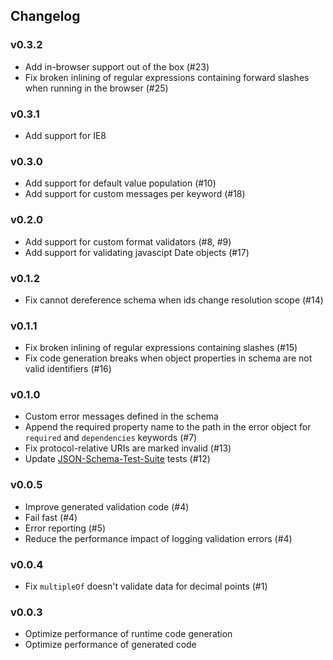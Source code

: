 ## Changelog

### v0.3.2

* Add in-browser support out of the box (#23)
* Fix broken inlining of regular expressions containing forward slashes when running in the browser (#25)

### v0.3.1

* Add support for IE8

### v0.3.0

* Add support for default value population (#10)
* Add support for custom messages per keyword (#18)

### v0.2.0

* Add support for custom format validators (#8, #9)
* Add support for validating javascipt Date objects (#17) 

### v0.1.2

* Fix cannot dereference schema when ids change resolution scope (#14)

### v0.1.1

* Fix broken inlining of regular expressions containing slashes (#15)
* Fix code generation breaks when object properties in schema are not valid identifiers (#16)

### v0.1.0

* Custom error messages defined in the schema
* Append the required property name to the path in the error object for `required` and `dependencies` keywords (#7) 
* Fix protocol-relative URIs are marked invalid (#13)
* Update [JSON-Schema-Test-Suite](https://github.com/json-schema/JSON-Schema-Test-Suite) tests (#12)

### v0.0.5

* Improve generated validation code (#4)
* Fail fast (#4)
* Error reporting (#5)
* Reduce the performance impact of logging validation errors (#4)

### v0.0.4

* Fix `multipleOf` doesn't validate data for decimal points (#1)

### v0.0.3

* Optimize performance of runtime code generation
* Optimize performance of generated code